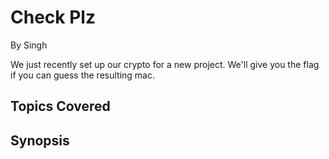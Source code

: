 # Check Plz
By Singh

We just recently set up our crypto for a new project. We'll give you the flag if you can guess the resulting mac.

## Topics Covered

## Synopsis

